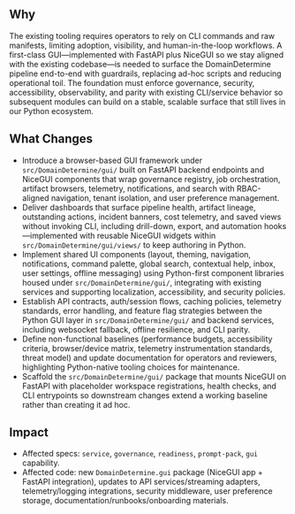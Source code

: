 ## Why

The existing tooling requires operators to rely on CLI commands and raw manifests, limiting adoption, visibility, and human-in-the-loop workflows. A first-class GUI—implemented with FastAPI plus NiceGUI so we stay aligned with the existing codebase—is needed to surface the DomainDetermine pipeline end-to-end with guardrails, replacing ad-hoc scripts and reducing operational toil. The foundation must enforce governance, security, accessibility, observability, and parity with existing CLI/service behavior so subsequent modules can build on a stable, scalable surface that still lives in our Python ecosystem.

## What Changes

- Introduce a browser-based GUI framework under `src/DomainDetermine/gui/` built on FastAPI backend endpoints and NiceGUI components that wrap governance registry, job orchestration, artifact browsers, telemetry, notifications, and search with RBAC-aligned navigation, tenant isolation, and user preference management.
- Deliver dashboards that surface pipeline health, artifact lineage, outstanding actions, incident banners, cost telemetry, and saved views without invoking CLI, including drill-down, export, and automation hooks—implemented with reusable NiceGUI widgets within `src/DomainDetermine/gui/views/` to keep authoring in Python.
- Implement shared UI components (layout, theming, navigation, notifications, command palette, global search, contextual help, inbox, user settings, offline messaging) using Python-first component libraries housed under `src/DomainDetermine/gui/`, integrating with existing services and supporting localization, accessibility, and security policies.
- Establish API contracts, auth/session flows, caching policies, telemetry standards, error handling, and feature flag strategies between the Python GUI layer in `src/DomainDetermine/gui/` and backend services, including websocket fallback, offline resilience, and CLI parity.
- Define non-functional baselines (performance budgets, accessibility criteria, browser/device matrix, telemetry instrumentation standards, threat model) and update documentation for operators and reviewers, highlighting Python-native tooling choices for maintenance.
- Scaffold the `src/DomainDetermine/gui/` package that mounts NiceGUI on FastAPI with placeholder workspace registrations, health checks, and CLI entrypoints so downstream changes extend a working baseline rather than creating it ad hoc.

## Impact

- Affected specs: `service`, `governance`, `readiness`, `prompt-pack`, `gui` capability.
- Affected code: new `DomainDetermine.gui` package (NiceGUI app + FastAPI integration), updates to API services/streaming adapters, telemetry/logging integrations, security middleware, user preference storage, documentation/runbooks/onboarding materials.

